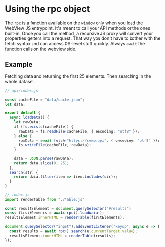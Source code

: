  # Using the rpc object

The `rpc` is a function available on the `window` only when you load the WebView JS entrypoint.
It's meant to call your API methods or the ones built-in. 
Once you call the method, a recursive JS proxy will convert your properties getters into a request.
That way you don't have to bother with the fetch syntax and can access OS-level stuff quickly.
Always `await` the function calls on the webview side.

## Example

Fetching data and returning the first 25 elements. Then searching in the whole dataset.
```ts
// api/index.js

const cacheFile = "data/cache.json";
let data;

export default {
  async loadData() {
    let rawData;
    if (fs.exists(cacheFile)) {
      rawData = fs.readFile(cacheFile, { encoding: "utf8" });
    } else {
      rawData = await fetch("https://some.api", { encoding: "utf8" });
      fs.writeFile(cacheFile, rawData);
    }

    data = JSON.parse(rawData);
    return data.slice(0, 25);
  },
  search(str) {
    return data.filter(item => item.includes(str));
  }
}
```

```ts
// index.js
import renderTable from "./table.js"

const resultsElement = document.querySelector("#results");
const firstElements = await rpc().loadData();
resultsElement.innerHTML = renderTable(firstElements);

document.querySelector("input").addEventListener("keyup", async e => {
  const results = await rpc().search(e.currentTarget.value);
  resultsElement.innerHTML = renderTable(results);
});

```